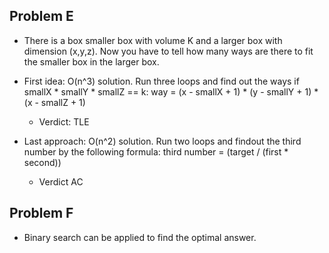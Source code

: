 ## Problem E
- There is a box smaller box with volume K and a larger box with dimension (x,y,z). Now you have to tell how many ways are there to fit the smaller box in the larger box.

- First idea: O(n^3) solution. Run three loops and find out the ways 
    if smallX * smallY * smallZ == k:
        way = (x - smallX + 1) * (y - smallY + 1) * (x - smallZ + 1)
    
    - Verdict: TLE

- Last approach: O(n^2) solution. Run two loops and findout the third number by the following formula:
    third number = (target / (first * second))

    - Verdict AC
    
## Problem F
- Binary search can be applied to find the optimal answer.
